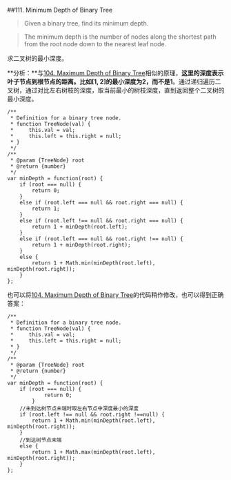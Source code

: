 ##111. Minimum Depth of Binary Tree
>Given a binary tree, find its minimum depth.

>The minimum depth is the number of nodes along the shortest path from the root node down to the nearest leaf node.

求二叉树的最小深度。

**分析：**与[104. Maximum Depth of Binary Tree](https://github.com/Geocld/LeetCode_Algorithms_myAnswer/blob/master/Algorithms_JavaSctipt/104_%20Maximum%20Depth%20of%20Binary%20Tree.md)相似的原理，**这里的深度表示叶子节点到根节点的距离。比如[1, 2]的最小深度为2，而不是1**。通过递归遍历二叉树，通过对比左右树枝的深度，取当前最小的树枝深度，直到返回整个二叉树的最小深度。

	/**
	 * Definition for a binary tree node.
	 * function TreeNode(val) {
	 *     this.val = val;
	 *     this.left = this.right = null;
	 * }
	 */
	/**
	 * @param {TreeNode} root
	 * @return {number}
	 */
	var minDepth = function(root) {
	    if (root === null) {
	        return 0;
	    }
	    else if (root.left === null && root.right === null) {
	        return 1;
	    }
	    else if (root.left !== null && root.right === null) {
	        return 1 + minDepth(root.left);
	    }
	    else if (root.left === null && root.right !== null) {
	        return 1 + minDepth(root.right);
	    }
	    else {
	        return 1 + Math.min(minDepth(root.left), minDepth(root.right));
	    }
	};

也可以将[104. Maximum Depth of Binary Tree](https://github.com/Geocld/LeetCode_Algorithms_myAnswer/blob/master/Algorithms_JavaSctipt/104_%20Maximum%20Depth%20of%20Binary%20Tree.md)的代码稍作修改，也可以得到正确答案：

	/**
	 * Definition for a binary tree node.
	 * function TreeNode(val) {
	 *     this.val = val;
	 *     this.left = this.right = null;
	 * }
	 */
	/**
	 * @param {TreeNode} root
	 * @return {number}
	 */
	var minDepth = function(root) {
	    if (root === null) {
		        return 0;
		    }
		//未到达树节点末端时取左右节点中深度最小的深度
		if (root.left !== null && root.right !==null) {
		    return 1 + Math.min(minDepth(root.left), minDepth(root.right));
		}
		//到达树节点末端
		else {
		    return 1 + Math.max(minDepth(root.left), minDepth(root.right));
		}
	};
	